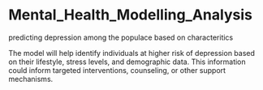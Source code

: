 # Mental_Health_Modelling_Analysis
predicting depression among the populace based on characteritics


The model will help identify individuals at higher risk of depression based on their lifestyle, stress levels, and demographic data. This information could inform targeted interventions, counseling, or other support mechanisms.
